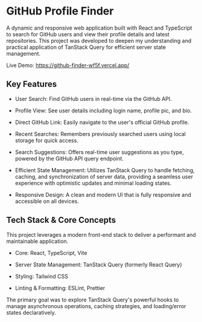# GitHub Profile Finder


A dynamic and responsive web application built with React and TypeScript to search for GitHub users and view their profile details and latest repositories. This project was developed to deepen my understanding and practical application of TanStack Query for efficient server state management.

Live Demo: https://github-finder-wf5f.vercel.app/

## Key Features

- User Search: Find GitHub users in real-time via the GitHub API.

- Profile View: See user details including login name, profile pic, and bio.

- Direct GitHub Link: Easily navigate to the user's official GitHub profile.

- Recent Searches: Remembers previously searched users using local storage for quick access.

- Search Suggestions: Offers real-time user suggestions as you type, powered by the GitHub API query endpoint. 

- Efficient State Management: Utilizes TanStack Query to handle fetching, caching, and synchronization of server data, providing a seamless user experience with optimistic updates and minimal loading states.

- Responsive Design: A clean and modern UI that is fully responsive and accessible on all devices.

  

## Tech Stack & Core Concepts


This project leverages a modern front-end stack to deliver a performant and maintainable application.


- Core: React, TypeScript, Vite

- Server State Management: TanStack Query (formerly React Query)

- Styling: Tailwind CSS

- Linting & Formatting: ESLint, Prettier

The primary goal was to explore TanStack Query's powerful hooks to manage asynchronous operations, caching strategies, and loading/error states declaratively.
